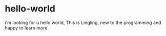 # hello-world
i'm looking for u
hello world,
This is Lingling, new to the programming and happy to learn more. 
